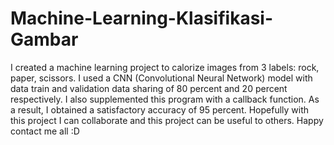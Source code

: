 # Machine-Learning-Klasifikasi-Gambar
I created a machine learning project to calorize images from 3 labels: rock, paper, scissors. I used a CNN (Convolutional Neural Network) model with data train and validation data sharing of 80 percent and 20 percent respectively. I also supplemented this program with a callback function. As a result, I obtained a satisfactory accuracy of 95 percent. Hopefully with this project I can collaborate and this project can be useful to others. Happy contact me all :D
